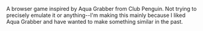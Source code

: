 A browser game inspired by Aqua Grabber from Club Penguin. Not trying to precisely emulate it or anything--I'm making this mainly because I liked Aqua Grabber and have wanted to make something similar in the past.